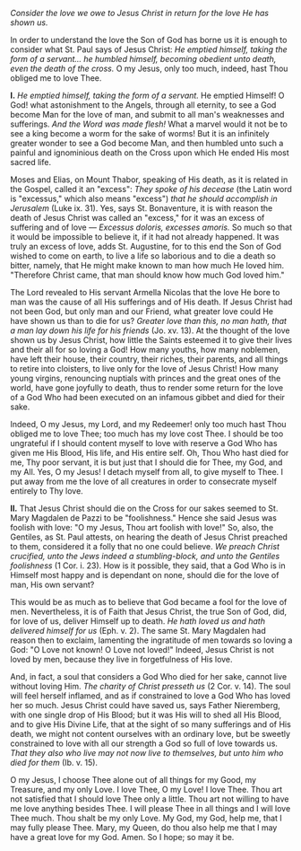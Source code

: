 
*Consider the love we owe to Jesus Christ in return for the love He has shown us.*

In order to understand the love the Son of God has borne us it is enough to consider what St. Paul says of Jesus Christ: *He emptied himself, taking the form of a servant... he humbled himself, becoming obedient unto death, even the death of the cross.* O my Jesus, only too much, indeed, hast Thou obliged me to love Thee.

**I\.** *He emptied himself, taking the form of a servant.* He emptied Himself! O God! what astonishment to the Angels, through all eternity, to see a God become Man for the love of man, and submit to all man\'s weaknesses and sufferings. *And the Word was made flesh!* What a marvel would it not be to see a king become a worm for the sake of worms! But it is an infinitely greater wonder to see a God become Man, and then humbled unto such a painful and ignominious death on the Cross upon which He ended His most sacred life.

Moses and Elias, on Mount Thabor, speaking of His death, as it is related in the Gospel, called it an \"excess\": *They spoke of his decease* (the Latin word is \"excessus,\" which also means \"excess\") *that he should accomplish in Jerusalem* (Luke ix. 31). Yes, says St. Bonaventure, it is with reason the death of Jesus Christ was called an \"excess,\" for it was an excess of suffering and of love — *Excessus doloris, excesses amoris.* So much so that it would be impossible to believe it, if it had not already happened. It was truly an excess of love, adds St. Augustine, for to this end the Son of God wished to come on earth, to live a life so laborious and to die a death so bitter, namely, that He might make known to man how much He loved him. \"Therefore Christ came, that man should know how much God loved him.\"

The Lord revealed to His servant Armella Nicolas that the love He bore to man was the cause of all His sufferings and of His death. If Jesus Christ had not been God, but only man and our Friend, what greater love could He have shown us than to die for us? *Greater love than this, no man hath, that a man lay down his life for his friends* (Jo. xv. 13). At the thought of the love shown us by Jesus Christ, how little the Saints esteemed it to give their lives and their all for so loving a God! How many youths, how many noblemen, have left their house, their country, their riches, their parents, and all things to retire into cloisters, to live only for the love of Jesus Christ! How many young virgins, renouncing nuptials with princes and the great ones of the world, have gone joyfully to death, thus to render some return for the love of a God Who had been executed on an infamous gibbet and died for their sake.

Indeed, O my Jesus, my Lord, and my Redeemer! only too much hast Thou obliged me to love Thee; too much has my love cost Thee. I should be too ungrateful if I should content myself to love with reserve a God Who has given me His Blood, His life, and His entire self. Oh, Thou Who hast died for me, Thy poor servant, it is but just that I should die for Thee, my God, and my All. Yes, O my Jesus! I detach myself from all, to give myself to Thee. I put away from me the love of all creatures in order to consecrate myself entirely to Thy love.

**II\.** That Jesus Christ should die on the Cross for our sakes seemed to St. Mary Magdalen de Pazzi to be \"foolishness.\" Hence she said Jesus was foolish with love: \"O my Jesus, Thou art foolish with love!\" So, also, the Gentiles, as St. Paul attests, on hearing the death of Jesus Christ preached to them, considered it a folly that no one could believe. *We preach Christ crucified, unto the Jews indeed a stumbling-block, and unto the Gentiles foolishness* (1 Cor. i. 23). How is it possible, they said, that a God Who is in Himself most happy and is dependant on none, should die for the love of man, His own servant?

This would be as much as to believe that God became a fool for the love of men. Nevertheless, it is of Faith that Jesus Christ, the true Son of God, did, for love of us, deliver Himself up to death. *He hath loved us and hath delivered himself for us* (Eph. v. 2). The same St. Mary Magdalen had reason then to exclaim, lamenting the ingratitude of men towards so loving a God: \"O Love not known! O Love not loved!\" Indeed, Jesus Christ is not loved by men, because they live in forgetfulness of His love.

And, in fact, a soul that considers a God Who died for her sake, cannot live without loving Him. *The charity of Christ presseth us* (2 Cor. v. 14). The soul will feel herself inflamed, and as if constrained to love a God Who has loved her so much. Jesus Christ could have saved us, says Father Nieremberg, with one single drop of His Blood; but it was His will to shed all His Blood, and to give His Divine Life, that at the sight of so many sufferings and of His death, we might not content ourselves with an ordinary love, but be sweetly constrained to love with all our strength a God so full of love towards us. *That they also who live may not now live to themselves, but unto him who died for them* (Ib. v. 15).

O my Jesus, I choose Thee alone out of all things for my Good, my Treasure, and my only Love. I love Thee, O my Love! I love Thee. Thou art not satisfied that I should love Thee only a little. Thou art not willing to have me love anything besides Thee. I will please Thee in all things and I will love Thee much. Thou shalt be my only Love. My God, my God, help me, that I may fully please Thee. Mary, my Queen, do thou also help me that I may have a great love for my God. Amen. So I hope; so may it be.

